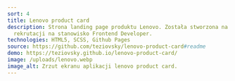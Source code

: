 ```yaml
---
sort: 4
title: Lenovo product card
description: Strona landing page produktu Lenovo. Została stworzona na potrzeby
  rekrutacji na stanowisko Frontend Developer.
technologies: HTML5, SCSS, Github Pages
source: https://github.com/teziovsky/lenovo-product-card#readme
demo: https://teziovsky.github.io/lenovo-product-card/
image: /uploads/lenovo.webp
image_alt: Zrzut ekranu aplikacji lenovo product card.
---
```

